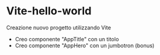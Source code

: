 # Vite-hello-world

Creazione nuovo progetto utilizzando Vite

- Creo componente "AppTitle" con un titolo
- Creo componente "AppHero" con un jumbotron (bonus)
